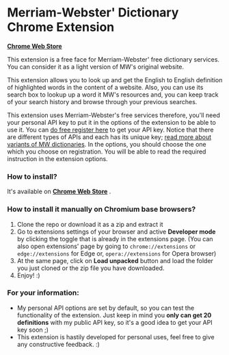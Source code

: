 # Merriam-Webster' Dictionary Chrome Extension

**[Chrome Web Store](https://chrome.google.com/webstore/detail/merriam-webster-dictionar/gmhgdiamihghcepkeapfoeakphffcdkk)**

This extension is a free face for Merriam-Webster' free dictionary services. You can consider it as a light version of
MW's original website.

This extension allows you to look up and get the English to English definition of highlighted words in the content of a
website. Also, you can use its search box to lookup up a word it MW's resources and, you can keep track of your search
history and browse through your previous searches.

This extension uses Merriam-Webster's free services therefore, you'll need your personal API key to put it in the
options of the extension to be able to use it. You can [do free register here](https://dictionaryapi.com/register/index)
to get your API key. Notice that there are different types of APIs and each has its unique
key; [read more about variants of MW dictionaries](https://dictionaryapi.com/products/index). In the options, you should
choose the one which
you choose on registration. You will be able to read the required instruction in the extension options.

### How to install?

It's available
on **[Chrome Web Store](https://chrome.google.com/webstore/detail/merriam-webster-dictionar/gmhgdiamihghcepkeapfoeakphffcdkk)**
.

### How to install it manually on Chromium base browsers?

1. Clone the repo or download it as a zip and extract it
2. Go to extensions settings of your browser and active **Developer mode** by clicking the toggle that is already in the
   extensions page. (You can also open extensions' page by going to `chrome://extensions` or `edge://extensions` for
   Edge or, `opera://extensions` for Opera browser)
3. At the same page, click on **Load unpacked** button and load the folder you just cloned or the zip
   file you have downloaded.
4. Enjoy! :)

### For your information:

- My personal API options are set by default, so you can test the functionality of the extension. Just keep in mind you
  **only can get 20 definitions** with my public API key, so it's a good idea to get your API key soon ;)
- This extension is hastily developed for personal uses, feel free to give any constructive feedback. :)
